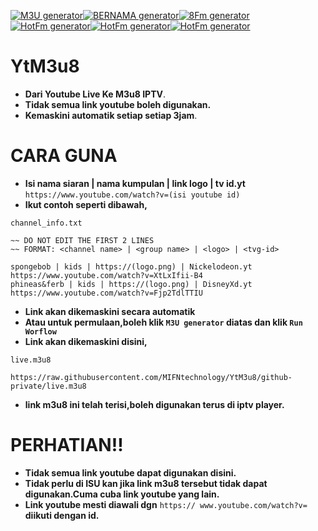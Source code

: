 [![M3U generator](https://github.com/MIFNtechnology/YtM3u8/actions/workflows/m3u_Generator.yml/badge.svg)](https://github.com/MIFNtechnology/YtM3u8/actions/workflows/m3u_Generator.yml)[![BERNAMA generator](https://github.com/MIFNtechnology/YtM3u8/actions/workflows/bernama_Generator.yml/badge.svg)](https://github.com/MIFNtechnology/YtM3u8/actions/workflows/bernama_Generator.yml)[![8Fm generator](https://github.com/MIFNtechnology/YtM3u8/actions/workflows/8Fm_Generator.yml/badge.svg)](https://github.com/MIFNtechnology/YtM3u8/actions/workflows/8Fm_Generator.yml)[![HotFm generator](https://github.com/MIFNtechnology/YtM3u8/actions/workflows/HotFm_Generator.yml/badge.svg)](https://github.com/MIFNtechnology/YtM3u8/actions/workflows/HotFm_Generator.yml)[![HotFm generator](https://github.com/MIFNtechnology/YtM3u8/actions/workflows/Suria_Generator.yml/badge.svg)](https://github.com/MIFNtechnology/YtM3u8/actions/workflows/Suria_Generator.yml)[![HotFm generator](https://github.com/MIFNtechnology/YtM3u8/actions/workflows/MolekFm_Generator.yml/badge.svg)](https://github.com/MIFNtechnology/YtM3u8/actions/workflows/MolekFm_Generator.yml)

# YtM3u8

* **Dari Youtube Live Ke M3u8 IPTV**.
* **Tidak semua link youtube boleh digunakan.**
* **Kemaskini automatik setiap setiap 3jam**.

# CARA GUNA

* **Isi nama siaran | nama kumpulan | link logo | tv id.yt**
`https://www.youtube.com/watch?v=(isi youtube id)`
* **Ikut contoh seperti dibawah,**

`channel_info.txt`
```text
~~ DO NOT EDIT THE FIRST 2 LINES
~~ FORMAT: <channel name> | <group name> | <logo> | <tvg-id>

spongebob | kids | https://(logo.png) | Nickelodeon.yt
https://www.youtube.com/watch?v=XtLxIfii-B4
phineas&ferb | kids | https://(logo.png) | DisneyXd.yt
https://www.youtube.com/watch?v=Fjp2TdlTTIU
```

* **Link akan dikemaskini secara automatik**
* **Atau untuk permulaan,boleh klik `M3U generator` diatas dan klik `Run Worflow`**
* **Link akan dikemaskini disini,**

`live.m3u8`
```link
https://raw.githubusercontent.com/MIFNtechnology/YtM3u8/github-private/live.m3u8
```
* **link m3u8 ini telah terisi,boleh digunakan terus di iptv player.**

# PERHATIAN!!

* **Tidak semua link youtube dapat digunakan disini.**
* **Tidak perlu di ISU kan jika link m3u8 tersebut tidak dapat digunakan.Cuma cuba link youtube yang lain.**
* **Link youtube mesti diawali dgn** `https:// www.youtube.com/watch?v=` **diikuti dengan id.**
